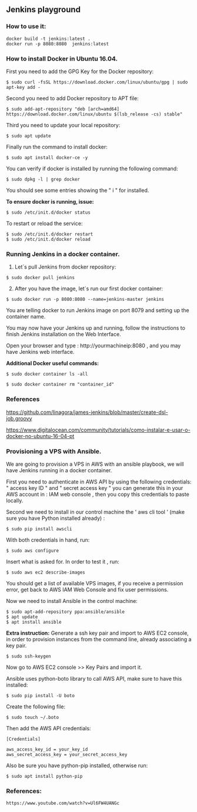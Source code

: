 ## Jenkins playground

### How to use it:

```
docker build -t jenkins:latest .
docker run -p 8080:8080  jenkins:latest 
```

### How to install Docker in Ubuntu 16.04.

First you need to add the GPG Key for the Docker repository:

```
$ sudo curl -fsSL https://download.docker.com/linux/ubuntu/gpg | sudo apt-key add -
```

Second you need to add Docker repository to APT file:

```
$ sudo add-apt-repository "deb [arch=amd64] https://download.docker.com/linux/ubuntu $(lsb_release -cs) stable"
```

Third you need to update your local repository:

```
$ sudo apt update
``` 

Finally run the command to install docker:

```
$ sudo apt install docker-ce -y
```

You can verify if docker is installed by running the following command:

```
$ sudo dpkg -l | grep docker
```

You should see some entries showing the " i " for installed. 

**To ensure docker is running, issue:**

```
$ sudo /etc/init.d/docker status
```

To restart or reload the service:

```
$ sudo /etc/init.d/docker restart
$ sudo /etc/init.d/docker reload
```

### Running  Jenkins in a docker container.

1) Let´s pull Jenkins from docker repository:

```
$ sudo docker pull jenkins
```

2) After you have the image, let´s run our first docker container:

```
$ sudo docker run -p 8080:8080 --name=jenkins-master jenkins
```

You are telling docker to run Jenkins image on port 8079 and setting up the container name. 

You may now have your Jenkins up and running, follow the instructions to finish Jenkins installation on the Web Interface.

Open your browser and type : http://yourmachineip:8080 , and you may have Jenkins web interface. 


**Additional Docker useful commands:**

```
$ sudo docker container ls -all

$ sudo docker container rm "container_id"

```  


### References

https://github.com/linagora/james-jenkins/blob/master/create-dsl-job.groovy

https://www.digitalocean.com/community/tutorials/como-instalar-e-usar-o-docker-no-ubuntu-16-04-pt


### Provisioning a VPS with Ansible.

We are going to provision a VPS in AWS with an ansible playbook, we will have Jenkins running in a docker container. 

First you need to authenticate in AWS API by using the following credentials: " access key ID " and " secret access key " you can generate this in your AWS account in : IAM web console , then you copy this credentials to paste locally. 

Second  we need to install in our control machine the ' aws cli tool ' (make sure you have Python installed already) :

``` 
$ sudo pip install awscli
``` 

With both credentials in hand, run:

```
$ sudo aws configure
```

Insert what is asked for. In order to test it , run:

```
$ sudo aws ec2 describe-images
``` 

You should get a list of available VPS images, if you receive a permission error, get back to AWS IAM Web Console and fix user permissions. 


Now we need to install Ansible in the control machine:

```
$ sudo apt-add-repository ppa:ansible/ansible
$ apt update
$ apt install ansible
```

**Extra instruction:**
Generate a ssh key pair and import to AWS EC2 console, in order to provision instances from the command line, already associating a key pair.

```
$ sudo ssh-keygen
```
Now go to AWS EC2 console >> Key Pairs and import it.

Ansible uses python-boto library to call AWS API, make sure to have this installed:

```
$ sudo pip install -U boto
```
Create the following file:

```
$ sudo touch ~/.boto

``` 
Then add the AWS API credentials:

```
[Credentials]

aws_access_key_id = your_key_id
aws_secret_access_key = your_secret_access_key
```


Also be sure you have python-pip installed, otherwise run:
```
$ sudo apt install python-pip
```













### References:

```
https://www.youtube.com/watch?v=Ul6FW4UANGc
```

